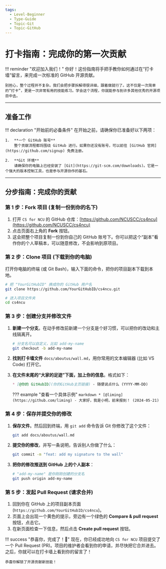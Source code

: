 ```yaml
---
tags:
  - Level-Beginner
  - Type-Guide
  - Topic-Git
  - Topic-GitHub
---
```


# 打卡指南：完成你的第一次贡献

!!! reminder "欢迎加入我们！"
    你好！这份指南将手把手教你如何通过在“打卡墙”留言，来完成一次标准的 GitHub 开源贡献。

    别担心，整个过程并不复杂。我们会把步骤拆解得很详细，跟着做就行了。这不仅是一次简单的“打卡”，更是一次非常有用的技能练习。学会这个流程，你就能参与到许多其他优秀的开源项目中去。

---

## 准备工作

!!! declaration "开始前的必备条件"
    在开始之前，请确保你已准备好以下两项：

    1.  **一个 GitHub 账号**
        整个贡献流程都将围绕 GitHub 进行。如果你还没有账号，可以前往 [GitHub 官网](https://github.com/signup) 免费注册。

    2.  **Git 环境**
        请确保你的电脑上已经安装了 [Git](https://git-scm.com/downloads)。它是一个强大的版本控制工具，也是参与开源协作的基石。

---

## 分步指南：完成你的贡献

### 第 1 步：Fork 项目 (复制一份到你的名下)

1.  打开 `CS for NCU` 的 GitHub 仓库：[https://github.com/NCUSCC/cs4ncu](https://github.com/NCUSCC/cs4ncu)
2.  点击页面右上角的 **Fork** 按钮。
3.  这会把整个项目复制一份到你自己的 GitHub 账号下。你可以把这个“副本”看作你的个人草稿本，可以随意修改，不会影响到原项目。

### 第 2 步：Clone 项目 (下载到你的电脑)

打开你电脑的终端 (或 Git Bash)，输入下面的命令，把你的项目副本下载到本地。

```bash title="在终端中执行"
# 把 "YourGitHubID" 换成你的 GitHub 用户名
git clone https://github.com/YourGitHubID/cs4ncu.git

# 进入项目文件夹
cd cs4ncu
```

### 第 3 步：创建分支并修改文件

1.  **新建一个分支**。在动手修改前新建一个分支是个好习惯，可以把你的改动和主线隔离开。

    ```bash title="在终端中执行"
    # 分支名可以自定义，比如 add-my-name
    git checkout -b add-my-name
    ```

2.  **找到打卡墙文件** `docs/aboutus/wall.md`，用你常用的文本编辑器 (比如 VS Code) 打开它。

3.  **在文件末尾的“大家的足迹”下面，加上你的信息**。格式如下：

    ```markdown title="docs/aboutus/wall.md"
    * [@你的 GitHubID](你的GitHub主页链接) - 随便说点什么 (YYYY-MM-DD)
    ```

    ??? example "查看一个具体示例"
        ```markdown
        * [@liming](https://github.com/liming) - 大家好，我是小明，前来报到！ (2024-05-21)
        ```

### 第 4 步：保存并提交你的修改

1.  **保存文件**。然后回到终端，用 `git add` 命令告诉 Git 你修改了这个文件：

    ```bash title="在终端中执行"
    git add docs/aboutus/wall.md
    ```

2.  **提交你的修改**，并写一条说明，告诉别人你做了什么：

    ```bash title="在终端中执行"
    git commit -m "feat: add my signature to the wall"
    ```

3.  **把你的修改推送到 GitHub 上的个人副本**：

    ```bash title="在终端中执行"
    # "add-my-name" 是你刚刚创建的分支名
    git push origin add-my-name
    ```

### 第 5 步：发起 Pull Request (请求合并)

1.  回到你在 GitHub 上的项目副本页面 (`https://github.com/YourGitHubID/cs4ncu`)。
2.  页面上会出现一个黄色的提示，旁边有一个绿色的 **Compare & pull request** 按钮，点击它。
3.  在新页面检查一下信息，然后点击 **Create pull request** 按钮。

!!! success "恭喜你，完成了！🎉"
    现在，你已经成功地向 `CS for NCU` 项目提交了一个 Pull Request (PR)。项目的维护者会看到你的申请，并尽快把它合并进去。之后，你就可以在打卡墙上看到你的留言了！

    恭喜你解锁了开源贡献新技能！
